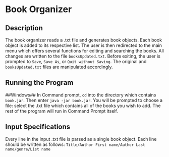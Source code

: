 Book Organizer
============
Description
------------
The book organizer reads a .txt file and generates book objects. Each book object is added to its respective list. The user is then redirected to the main menu which offers several functions for editing and searching the books. All changes are written to the file ``booksUpdated.txt``. Before exiting, the user is prompted to ``Save``, ``Save As``, or ``Quit without Saving``. The original and ``booksUpdated.txt`` files are manipulated accordingly. 

Running the Program
-------------------
##Windows##
In Command prompt, ``cd`` into the directory which contains ``book.jar``. Then enter ``java -jar book.jar``. You will be prompted to choose a file: select the .txt file which contains all of the books you wish to add. The rest of the program will run in Command Prompt itself. 

Input Specifications
--------------------
Every line in the input .txt file is parsed as a single book object. Each line should be written as follows:
``Title/Author First name/Author Last name/genre/List name``
